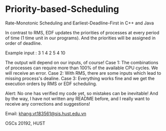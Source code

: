 # Priority-based-Scheduling

Rate-Monotonic Scheduling and Earliest-Deadline-First in C++ and Java 

In contrast to RMS, EDF updates the priorities of processes at every period of time (1 time unit in our programs). 
And the priorities will be assigned in order of deadline. 

Example input :
3
1 4
2 5
4 10

The output will depend on our inputs, of course!
Case 1: The combinations of processes can require more than 100% of the available CPU cycles.
        We will receive an error.
Case 2: With RMS, there are some inputs which lead to missing process's dealine.
Case 3: Everything works fine and we get the execution orders by RMS or EDF scheduling.

Alert: No one has verified my code yet, so mistakes can be inevitable! 
And by the way, I have not written any README before, and I really want to receive any corrections and suggestions!

Email: khang.vt183561@sis.hust.edu.vn

OSCs 20192, HUST
